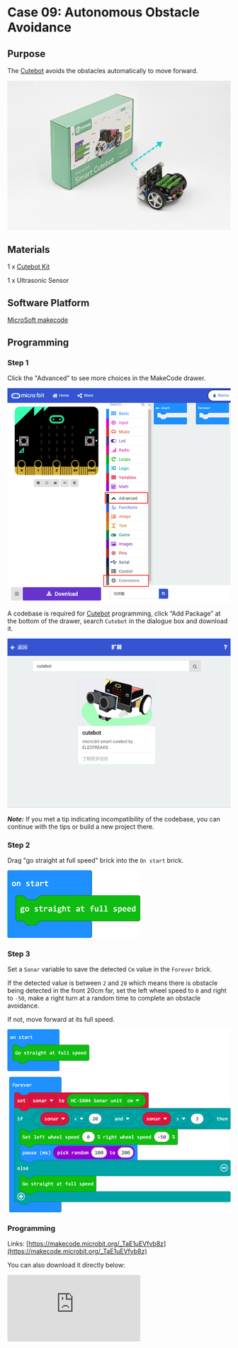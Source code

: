 # Case 09: Autonomous Obstacle Avoidance

## Purpose

The [Cutebot](https://www.elecfreaks.com/micro-bit-smart-cutebot.html) avoids the obstacles automatically to move forward.

![](./images/cutebot-case-09-01.png)

## Materials

1 x [Cutebot Kit](https://www.elecfreaks.com/micro-bit-smart-cutebot.html)

1 x Ultrasonic Sensor

## Software Platform

[MicroSoft makecode](https://makecode.microbit.org/#)

## Programming

### Step 1

Click the "Advanced" to see more choices in the MakeCode drawer.

![](./images/cutebot-pk-1.png)

A codebase is required for [Cutebot](https://www.elecfreaks.com/micro-bit-smart-cutebot.html) programming, click “Add Package” at the bottom of the drawer, search `Cutebot` in the dialogue box and download it.

![](./images/cutebot-pk-11.png)

***Note:*** If you met a tip indicating incompatibility of the codebase, you can continue with the tips or build a new project there.

### Step 2

Drag "go straight at full speed" brick into the `On start` brick.

![](./images/case_09_01.png)

### Step 3

Set a `Sonar` variable to  save the detected `Cm` value in the `Forever` brick.

If the detected value is between `2` and `20` which means there is obstacle being detected in the front 20cm far, set the left wheel speed to `0` and right to `-50`, make a right turn at a random time to complete an obstacle avoidance.

If not, move forward at its full speed.

![](./images/case_09_02.png)


### Programming

Links: [https://makecode.microbit.org/_TaE1uEVfvb8z](https://makecode.microbit.org/_TaE1uEVfvb8z)

You can also download it directly below:

<div
    style={{
        position: 'relative',
        paddingBottom: '60%',
        overflow: 'hidden',
    }}
>
    <iframe
        src="https://makecode.microbit.org/_TaE1uEVfvb8z"
        frameborder="0"
        sandbox="allow-popups allow-forms allow-scripts allow-same-origin"
        style={{
            position: 'absolute',
            width: '100%',
            height: '100%',
        }}
    />
</div>


## Result

The [Cutebot](https://www.elecfreaks.com/micro-bit-smart-cutebot.html) moves forward at its full speed and will make a right turn to keep going if any obstacle being detected.

![](./images/cutebot-case-09.gif)

## Exploration

Why should the detected value be over 2cm ?

## FAQ


Q: After connecting the Sonar:bit, the [Cutebot](https://www.elecfreaks.com/micro-bit-smart-cutebot.html) doesn't work.
A: Please have a check on the connections of the Sonar:bit, make sure that you connect to the SR04 connection rather than the IIC.

## Relevant Files
---
